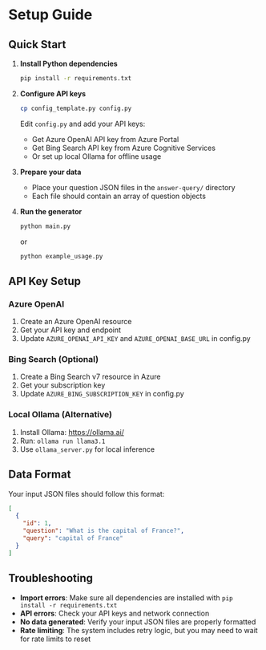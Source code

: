 # Setup Guide

## Quick Start

1. **Install Python dependencies**

   ```bash
   pip install -r requirements.txt
   ```

2. **Configure API keys**

   ```bash
   cp config_template.py config.py
   ```

   Edit `config.py` and add your API keys:

   - Get Azure OpenAI API key from Azure Portal
   - Get Bing Search API key from Azure Cognitive Services
   - Or set up local Ollama for offline usage

3. **Prepare your data**

   - Place your question JSON files in the `answer-query/` directory
   - Each file should contain an array of question objects

4. **Run the generator**
   ```bash
   python main.py
   ```
   or
   ```bash
   python example_usage.py
   ```

## API Key Setup

### Azure OpenAI

1. Create an Azure OpenAI resource
2. Get your API key and endpoint
3. Update `AZURE_OPENAI_API_KEY` and `AZURE_OPENAI_BASE_URL` in config.py

### Bing Search (Optional)

1. Create a Bing Search v7 resource in Azure
2. Get your subscription key
3. Update `AZURE_BING_SUBSCRIPTION_KEY` in config.py

### Local Ollama (Alternative)

1. Install Ollama: https://ollama.ai/
2. Run: `ollama run llama3.1`
3. Use `ollama_server.py` for local inference

## Data Format

Your input JSON files should follow this format:

```json
[
  {
    "id": 1,
    "question": "What is the capital of France?",
    "query": "capital of France"
  }
]
```

## Troubleshooting

- **Import errors**: Make sure all dependencies are installed with `pip install -r requirements.txt`
- **API errors**: Check your API keys and network connection
- **No data generated**: Verify your input JSON files are properly formatted
- **Rate limiting**: The system includes retry logic, but you may need to wait for rate limits to reset
